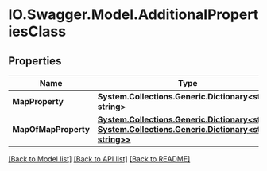 # IO.Swagger.Model.AdditionalPropertiesClass
## Properties

Name | Type | Description | Notes
------------ | ------------- | ------------- | -------------
**MapProperty** | **System.Collections.Generic.Dictionary&lt;string, string&gt;** |  | [optional] 
**MapOfMapProperty** | [**System.Collections.Generic.Dictionary&lt;string, System.Collections.Generic.Dictionary&lt;string, string&gt;&gt;**](System.Collections.Generic.Dictionary.md) |  | [optional] 

[[Back to Model list]](../README.md#documentation-for-models) [[Back to API list]](../README.md#documentation-for-api-endpoints) [[Back to README]](../README.md)

